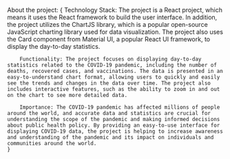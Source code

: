About the project:
    {
        Technology Stack: The project is a React project, which means it uses the React framework to build the user interface. In addition, the project utilizes the ChartJS library, which is a popular open-source JavaScript charting library used for data visualization. The project also uses the Card component from Material UI, a popular React UI framework, to display the day-to-day statistics.

        Functionality: The project focuses on displaying day-to-day statistics related to the COVID-19 pandemic, including the number of deaths, recovered cases, and vaccinations. The data is presented in an easy-to-understand chart format, allowing users to quickly and easily see the trends and changes in the data over time. The project also includes interactive features, such as the ability to zoom in and out on the chart to see more detailed data.

        Importance: The COVID-19 pandemic has affected millions of people around the world, and accurate data and statistics are crucial for understanding the scope of the pandemic and making informed decisions about public health policy. By providing an easy-to-use interface for displaying COVID-19 data, the project is helping to increase awareness and understanding of the pandemic and its impact on individuals and communities around the world.
    }